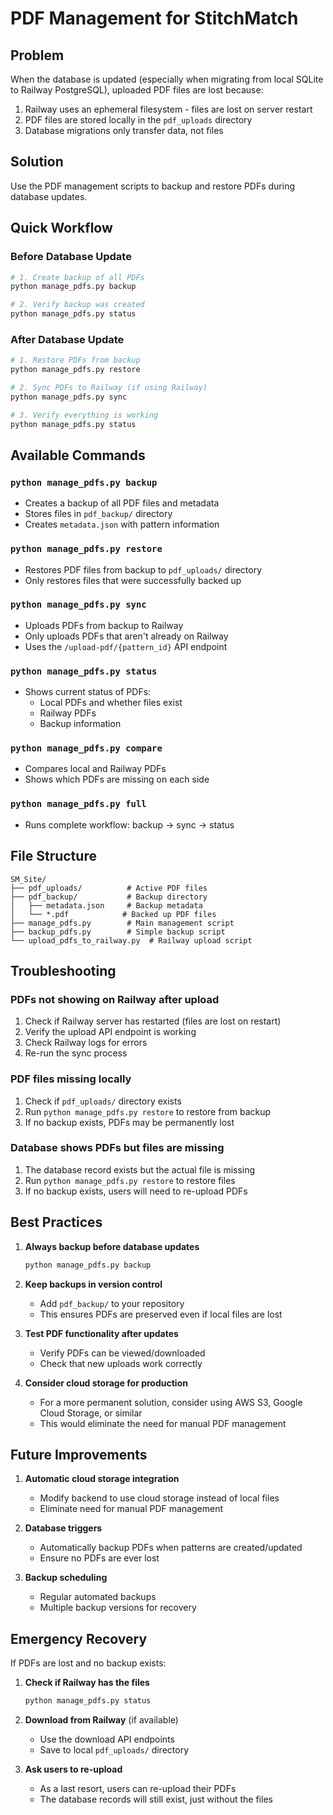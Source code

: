 # PDF Management for StitchMatch

## Problem
When the database is updated (especially when migrating from local SQLite to Railway PostgreSQL), uploaded PDF files are lost because:
1. Railway uses an ephemeral filesystem - files are lost on server restart
2. PDF files are stored locally in the `pdf_uploads` directory
3. Database migrations only transfer data, not files

## Solution
Use the PDF management scripts to backup and restore PDFs during database updates.

## Quick Workflow

### Before Database Update
```bash
# 1. Create backup of all PDFs
python manage_pdfs.py backup

# 2. Verify backup was created
python manage_pdfs.py status
```

### After Database Update
```bash
# 1. Restore PDFs from backup
python manage_pdfs.py restore

# 2. Sync PDFs to Railway (if using Railway)
python manage_pdfs.py sync

# 3. Verify everything is working
python manage_pdfs.py status
```

## Available Commands

### `python manage_pdfs.py backup`
- Creates a backup of all PDF files and metadata
- Stores files in `pdf_backup/` directory
- Creates `metadata.json` with pattern information

### `python manage_pdfs.py restore`
- Restores PDF files from backup to `pdf_uploads/` directory
- Only restores files that were successfully backed up

### `python manage_pdfs.py sync`
- Uploads PDFs from backup to Railway
- Only uploads PDFs that aren't already on Railway
- Uses the `/upload-pdf/{pattern_id}` API endpoint

### `python manage_pdfs.py status`
- Shows current status of PDFs:
  - Local PDFs and whether files exist
  - Railway PDFs
  - Backup information

### `python manage_pdfs.py compare`
- Compares local and Railway PDFs
- Shows which PDFs are missing on each side

### `python manage_pdfs.py full`
- Runs complete workflow: backup → sync → status

## File Structure

```
SM_Site/
├── pdf_uploads/          # Active PDF files
├── pdf_backup/           # Backup directory
│   ├── metadata.json     # Backup metadata
│   └── *.pdf            # Backed up PDF files
├── manage_pdfs.py        # Main management script
├── backup_pdfs.py        # Simple backup script
└── upload_pdfs_to_railway.py  # Railway upload script
```

## Troubleshooting

### PDFs not showing on Railway after upload
1. Check if Railway server has restarted (files are lost on restart)
2. Verify the upload API endpoint is working
3. Check Railway logs for errors
4. Re-run the sync process

### PDF files missing locally
1. Check if `pdf_uploads/` directory exists
2. Run `python manage_pdfs.py restore` to restore from backup
3. If no backup exists, PDFs may be permanently lost

### Database shows PDFs but files are missing
1. The database record exists but the actual file is missing
2. Run `python manage_pdfs.py restore` to restore files
3. If no backup exists, users will need to re-upload PDFs

## Best Practices

1. **Always backup before database updates**
   ```bash
   python manage_pdfs.py backup
   ```

2. **Keep backups in version control**
   - Add `pdf_backup/` to your repository
   - This ensures PDFs are preserved even if local files are lost

3. **Test PDF functionality after updates**
   - Verify PDFs can be viewed/downloaded
   - Check that new uploads work correctly

4. **Consider cloud storage for production**
   - For a more permanent solution, consider using AWS S3, Google Cloud Storage, or similar
   - This would eliminate the need for manual PDF management

## Future Improvements

1. **Automatic cloud storage integration**
   - Modify backend to use cloud storage instead of local files
   - Eliminate need for manual PDF management

2. **Database triggers**
   - Automatically backup PDFs when patterns are created/updated
   - Ensure no PDFs are ever lost

3. **Backup scheduling**
   - Regular automated backups
   - Multiple backup versions for recovery

## Emergency Recovery

If PDFs are lost and no backup exists:

1. **Check if Railway has the files**
   ```bash
   python manage_pdfs.py status
   ```

2. **Download from Railway** (if available)
   - Use the download API endpoints
   - Save to local `pdf_uploads/` directory

3. **Ask users to re-upload**
   - As a last resort, users can re-upload their PDFs
   - The database records will still exist, just without the files 